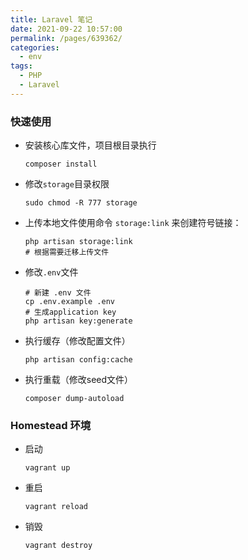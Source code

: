 ```yaml
---
title: Laravel 笔记
date: 2021-09-22 10:57:00
permalink: /pages/639362/
categories:
  - env
tags:
  - PHP
  - Laravel
---
```


### 快速使用
- 安装核心库文件，项目根目录执行
    ```
    composer install
    ```
- 修改`storage`目录权限
    ```
    sudo chmod -R 777 storage
    ```
- 上传本地文件使用命令 `storage:link` 来创建符号链接：
    ```
    php artisan storage:link
    # 根据需要迁移上传文件
    ```
- 修改`.env`文件
    ```
    # 新建 .env 文件
    cp .env.example .env
    # 生成application key
    php artisan key:generate
    
    ```
- 执行缓存（修改配置文件）
    ```
    php artisan config:cache
    ```
- 执行重载（修改seed文件）
    ```
    composer dump-autoload
    ```

### Homestead 环境
- 启动
    ```
    vagrant up
    ```
- 重启
    ```
    vagrant reload
    ```
- 销毁
    ```
    vagrant destroy
    ```
